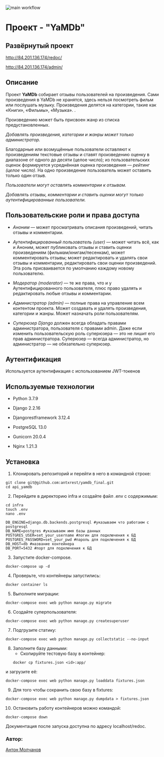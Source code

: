 ![main workflow](https://github.com/antxrest/yamdb_final/actions/workflows/yamdb_workflow.yml/badge.svg)

# Проект - "YaMDb"

## Развёрнутый проект

http://84.201.136.174/redoc/

http://84.201.136.174/admin/ 

## Описание

Проект **YaMDb** собирает отзывы пользователей на произведения. Сами произведения в YaMDb не хранятся, здесь нельзя посмотреть фильм или послушать музыку.
Произведения делятся на категории, такие как «Книги», «Фильмы», «Музыка». .

Произведению может быть присвоен жанр из списка предустановленных.

*Добавлять произведения, категории и жанры может только администратор.*

Благодарные или возмущённые пользователи оставляют к произведениям текстовые отзывы и ставят произведению оценку в диапазоне от одного до десяти (целое число); из пользовательских оценок формируется усреднённая оценка произведения — *рейтинг (целое число)*. На одно произведение пользователь может оставить только один отзыв.

*Пользователи могут оставлять комментарии к отзывам.*

*Добавлять отзывы, комментарии и ставить оценки могут только аутентифицированные пользователи.*

## Пользовательские роли и права доступа

- *Аноним* — может просматривать описания произведений, читать отзывы и комментарии.

- *Аутентифицированный пользователь (user)* — может читать всё, как и Аноним, может публиковать отзывы и ставить оценки произведениям (фильмам/книгам/песенкам), может комментировать отзывы; может редактировать и удалять свои отзывы и комментарии, редактировать свои оценки произведений. Эта роль присваивается по умолчанию каждому новому пользователю.

- *Модератор (moderator)* — те же права, что и у Аутентифицированного пользователя, плюс право удалять и редактировать любые отзывы и комментарии.

- *Администратор (admin)* — полные права на управление всем контентом проекта. Может создавать и удалять произведения, категории и жанры. Может назначать роли пользователям.

- *Суперюзер Django* должен всегда обладать правами администратора, пользователя с правами admin. Даже если изменить пользовательскую роль суперюзера — это не лишит его прав администратора. Суперюзер — всегда администратор, но администратор — не обязательно суперюзер.

## Аутентификация

Используется аутентификация с использованием JWT-токенов

## Используемые технологии

- Python 3.7.9

- Django 2.2.16

- Djangorestframework 3.12.4

- PostgreSQL 13.0

- Gunicorn 20.0.4

- Nginx 1.21.3

## Установка

1. Клонировать репозиторий и перейти в него в командной строке:
```
git clone git@github.com:antxrest/yamdb_final.git
cd api_yamdb
```
2. Перейдите в директорию infra и создайте файл .env c содержимым:
```
cd infra
touch .env
nano .env
```
```
DB_ENGINE=django.db.backends.postgresql #указываем что работаем с postgresql
DB_NAME=postgres #указываем имя базы данных
POSTGRES_USER=set_your_username #логин для подключения к БД
POSTGRES_PASSWORD=set_your_pwd #пароль для подключения к БД
DB_HOST=db #название контейнера
DB_PORT=5432 #порт для подключения к БД
```
3. Запустите docker-compose.

```
docker-compose up -d
```

4. Проверьте, что контейнеры запустились:

```
docker container ls
```

5. Выполните миграции:

```
docker-compose exec web python manage.py migrate
```

6. Создайте суперпользователя:

```
docker-compose exec web python manage.py createsuperuser
```

7. Подгрузите статику:

```
docker-compose exec web python manage.py collectstatic --no-input
```

8. Заполните базу данными:
   - Скопируйте тестовую базу в контейнер:
    ```
    docker cp fixtures.json <id>:app/
    ```
и загрузите её:
```
docker-compose exec web python manage.py loaddata fixtures.json
```
9. Для того чтобы сохранить свою базу в fixtures:
```
docker-compose exec web python manage.py dumpdata > fixtures.json
```

10. Остановить работу контейнеров можно командой:
```
docker-compose down
```
Документация после запуска доступна по адресу localhost/redoc.

### Автор:
[Антон Молчанов](https://github.com/antxrest)
